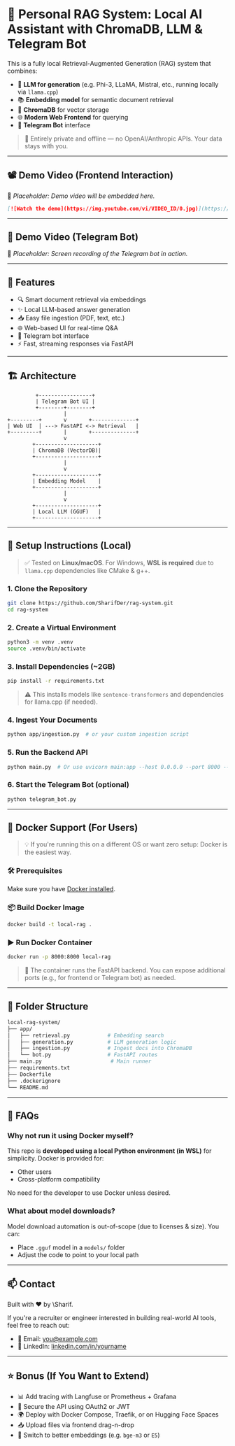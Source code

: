 # 🤖 Personal RAG System: Local AI Assistant with ChromaDB, LLM & Telegram Bot

This is a fully local Retrieval-Augmented Generation (RAG) system that combines:

* 🧠 **LLM for generation** (e.g. Phi-3, LLaMA, Mistral, etc., running locally via `llama.cpp`)
* 📚 **Embedding model** for semantic document retrieval
* 💾 **ChromaDB** for vector storage
* 🌐 **Modern Web Frontend** for querying
* 💬 **Telegram Bot** interface

> 🔐 Entirely private and offline — no OpenAI/Anthropic APIs. Your data stays with you.

---

## 📽️ Demo Video (Frontend Interaction)

🚧 *Placeholder: Demo video will be embedded here.*

```markdown
[![Watch the demo](https://img.youtube.com/vi/VIDEO_ID/0.jpg)](https://www.youtube.com/watch?v=VIDEO_ID)
```

---

## 💬 Demo Video (Telegram Bot)

🚧 *Placeholder: Screen recording of the Telegram bot in action.*

---

## 🧩 Features

* 🔍 Smart document retrieval via embeddings
* ✨ Local LLM-based answer generation
* 📥 Easy file ingestion (PDF, text, etc.)
* 🌐 Web-based UI for real-time Q\&A
* 🤖 Telegram bot interface
* ⚡ Fast, streaming responses via FastAPI

---

## 🏗️ Architecture

```text
         +-----------------+
         | Telegram Bot UI |
         +--------+--------+
                  |
+---------+       v       +--------------+
| Web UI  | ---> FastAPI <-> Retrieval   |
+---------+       |       +--------------+
                  v
        +--------------------+
        | ChromaDB (VectorDB)|
        +--------------------+
                  |
                  v
        +--------------------+
        | Embedding Model    |
        +--------------------+
                  |
                  v
        +--------------------+
        | Local LLM (GGUF)   |
        +--------------------+
```

---

## 🚀 Setup Instructions (Local)

> ✅ Tested on **Linux/macOS**. For Windows, **WSL is required** due to `llama.cpp` dependencies like CMake & g++.

### 1. Clone the Repository

```bash
git clone https://github.com/SharifDer/rag-system.git
cd rag-system
```

### 2. Create a Virtual Environment

```bash
python3 -m venv .venv
source .venv/bin/activate
```

### 3. Install Dependencies (\~2GB)

```bash
pip install -r requirements.txt
```

> ⚠️ This installs models like `sentence-transformers` and dependencies for llama.cpp (if needed).

### 4. Ingest Your Documents

```bash
python app/ingestion.py  # or your custom ingestion script
```

### 5. Run the Backend API

```bash
python main.py  # Or use uvicorn main:app --host 0.0.0.0 --port 8000 --reload
```

### 6. Start the Telegram Bot (optional)

```bash
python telegram_bot.py
```

---

## 🐳 Docker Support (For Users)

> 💡 If you're running this on a different OS or want zero setup: Docker is the easiest way.

### 🛠️ Prerequisites

Make sure you have [Docker installed](https://www.docker.com/products/docker-desktop/).

### 📦 Build Docker Image

```bash
docker build -t local-rag .
```

### ▶️ Run Docker Container

```bash
docker run -p 8000:8000 local-rag
```

> 📝 The container runs the FastAPI backend. You can expose additional ports (e.g., for frontend or Telegram bot) as needed.

---

## 📁 Folder Structure

```bash
local-rag-system/
├── app/
│   ├── retrieval.py            # Embedding search
│   ├── generation.py           # LLM generation logic
│   ├── ingestion.py            # Ingest docs into ChromaDB
│   └── bot.py                  # FastAPI routes         
├── main.py                      # Main runner
├── requirements.txt
├── Dockerfile
├── .dockerignore
└── README.md
```

---

## 🔎 FAQs

### Why not run it using Docker myself?

This repo is **developed using a local Python environment (in WSL)** for simplicity. Docker is provided for:

* Other users
* Cross-platform compatibility

No need for the developer to use Docker unless desired.

### What about model downloads?

Model download automation is out-of-scope (due to licenses & size). You can:

* Place `.gguf` model in a `models/` folder
* Adjust the code to point to your local path

---

## 📫 Contact

Built with ❤️ by \Sharif.

If you're a recruiter or engineer interested in building real-world AI tools, feel free to reach out:

* 📧 Email: [you@example.com](mailto:you@example.com)
* 💼 LinkedIn: [linkedin.com/in/yourname](https://linkedin.com/in/yourname)

---

## ⭐️ Bonus (If You Want to Extend)

* 📊 Add tracing with Langfuse or Prometheus + Grafana
* 🔐 Secure the API using OAuth2 or JWT
* 🌍 Deploy with Docker Compose, Traefik, or on Hugging Face Spaces
* 📥 Upload files via frontend drag-n-drop
* 🧠 Switch to better embeddings (e.g. `bge-m3` or `E5`)
